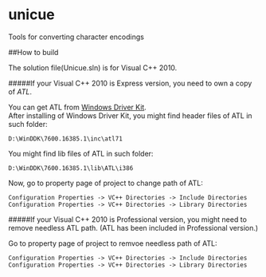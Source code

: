 unicue
======

Tools for converting character encodings

##How to build

The solution file(Unicue.sln) is for Visual C++ 2010.

#####If your Visual C++ 2010 is Express version, you need to own a copy of *ATL*.

You can get ATL from [Windows Driver Kit](http://msdn.microsoft.com/en-us/library/windows/hardware/hh852362.aspx).  
After installing of Windows Driver Kit, you might find header files of ATL in such folder:

    D:\WinDDK\7600.16385.1\inc\atl71

You might find lib files of ATL in such folder:

    D:\WinDDK\7600.16385.1\lib\ATL\i386

Now, go to property page of project to change path of ATL:

    Configuration Properties -> VC++ Directories -> Include Directories
    Configuration Properties -> VC++ Directories -> Library Directories


#####If your Visual C++ 2010 is Professional version, you might need to remove needless ATL path.
(ATL has been included in Professional version.)

Go to property page of project to remvoe needless path of ATL:

    Configuration Properties -> VC++ Directories -> Include Directories
    Configuration Properties -> VC++ Directories -> Library Directories


